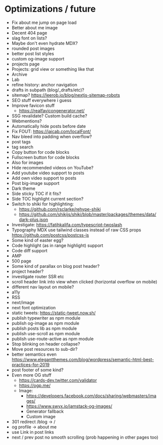# Optimizations / future

- Fix about me jump on page load
- Better about me image
- Decent 404 page
- slag font on lists?
- Maybe don't even hydrate MDX?
- rounded post images
- better post list styles
- custom og-image support
- projects page
- Projects: grid view or something like that
- Archive
- Lab
- refine history: anchor navigation
- drafts in subpath (blog/\_drafts/etc)?
- sitemap? https://leerob.io/blog/nextjs-sitemap-robots
- SEO stuff everywhere i guess
- Improve favicon stuff
  - https://realfavicongenerator.net/
- SSG revalidate? Custom build cache?
- Webmentions?
- Automatically hide posts before date
- Fix FOUT: https://jaicab.com/localFont/
- Nav bleed into padding when overflow?
- post tags
- tag search
- Copy button for code blocks
- Fullscreen button for code blocks
- Also for images
- Hide recommended videos on YouTube?
- Add youtube video support to posts
- Add own video support to posts
- Post big-image support
- Dark theme
- Side sticky TOC if it fits?
- Side TOC highlight current section?
- Switch to shiki for highlighting:
  - https://github.com/rsclarke/rehype-shiki
  - https://github.com/shikijs/shiki/blob/master/packages/themes/data/dark-plus.json
- Investigate: https://fatihkalifa.com/typescript-twoslash
- Typography MDX use tailwind classes instead of raw CSS props https://github.com/postcss/postcss-js
- Some kind of easter egg?
- Code highlight (as in range highlight) support
- Code diff support
- AMP
- 500 page
- Some kind of parallax on blog post header?
- project header?
- investigate router SSR etc
- scroll header link into view when clicked (horizontal overflow on mobile)
- different nav layout on mobile?
- a11y
- RSS
- next/image
- next font optimization
- static tweets: https://static-tweet.now.sh/
- publish typewriter as npm module
- publish og-image as npm module
- publish posts lib as npm module
- publish use-scroll as npm module
- publish use-route-active as npm module
- Stop blinking on header collapse?
- Move post resources to sub-dir?
- better semantics even https://www.elegantthemes.com/blog/wordpress/semantic-html-best-practices-for-2019
- post footer of some kind?
- Even more OG stuff
  - https://cards-dev.twitter.com/validator
  - https://ogp.me/
  - Image:
    - https://developers.facebook.com/docs/sharing/webmasters/images/
    - https://www.swyx.io/jamstack-og-images/
    - Generator fallback
    - Custom image
- 301 redirect /blog -> /
- og profile -> about me
- use Link in post links
- next / prev post no smooth scrolling (prob happening in other pages too)
